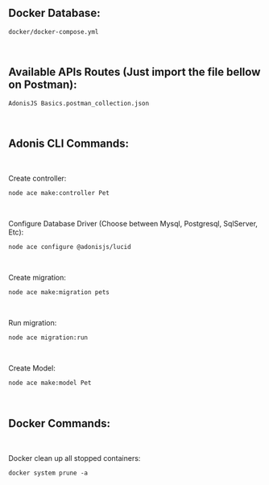 **Docker Database:**
-----------------
    docker/docker-compose.yml 

</br>

**Available APIs Routes (Just import the file bellow on Postman):**
-----------------
    AdonisJS Basics.postman_collection.json
</br>

**Adonis CLI Commands**:
-----------------
</br>

Create controller:

    node ace make:controller Pet 
</br>

Configure Database Driver (Choose between Mysql, Postgresql, SqlServer, Etc):

    node ace configure @adonisjs/lucid
</br>

Create migration:

    node ace make:migration pets
</br>

Run migration:

    node ace migration:run
</br>

Create Model:

    node ace make:model Pet
</br>

**Docker Commands:**
-----------------
</br>

Docker clean up all stopped containers:

    docker system prune -a
